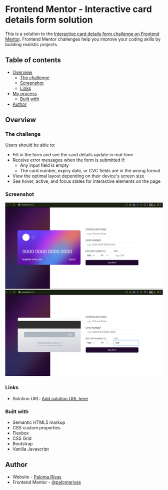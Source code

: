 # Frontend Mentor - Interactive card details form solution

This is a solution to the [Interactive card details form challenge on Frontend Mentor](https://www.frontendmentor.io/challenges/interactive-card-details-form-XpS8cKZDWw). Frontend Mentor challenges help you improve your coding skills by building realistic projects. 

## Table of contents

- [Overview](#overview)
  - [The challenge](#the-challenge)
  - [Screenshot](#screenshot)
  - [Links](#links)
- [My process](#my-process)
  - [Built with](#built-with)
- [Author](#author)

## Overview

### The challenge

Users should be able to:

- Fill in the form and see the card details update in real-time
- Receive error messages when the form is submitted if:
  - Any input field is empty
  - The card number, expiry date, or CVC fields are in the wrong format
- View the optimal layout depending on their device's screen size
- See hover, active, and focus states for interactive elements on the page

### Screenshot

![Front of the card](./public/images/Screenshot%202024-09-16%20202455.png)
![Back of the card](./public/images/Screenshot%202024-09-16%20202629.png)

### Links

- Solution URL: [Add solution URL here](https://palomarivas.github.io/tarjetainteractiva/)

### Built with

- Semantic HTML5 markup
- CSS custom properties
- Flexbox
- CSS Grid
- Bootstrap
- Vanilla Javascript

## Author

- Website - [Paloma Rivas](https://github.com/palomarivas)
- Frontend Mentor - [@palomarivas](https://www.frontendmentor.io/profile/palomarivas)
